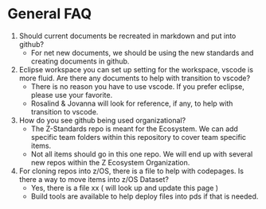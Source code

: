 # General FAQ
1. Should current documents be recreated in markdown and put into github?
    - For net new documents, we should be using the new standards and creating documents in github. 
1. Eclipse workspace you can set up setting for the workspace, vscode is more fluid. Are there any documents to help with transition to vscode?
    - There is no reason you have to use vscode. If you prefer eclipse, please use your favorite.
    - Rosalind & Jovanna will look for reference, if any, to help with transition to vscode.
1. How do you see github being used organizational? 
    - The Z-Standards repo is meant for the Ecosystem. We can add specific team folders within this repository to cover team specific items.
    - Not all items should go in this one repo. We will end up with several new repos within the Z Ecosystem Organization.
1. For cloning repos into z/OS, there is a file to help with codepages. Is there a way to move items into z/OS Dataset?
    - Yes, there is a file xx ( will look up and update this page )
    - Build tools are available to help deploy files into pds if that is needed. 